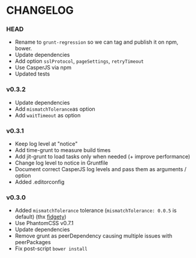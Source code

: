 # CHANGELOG

### HEAD

* Rename to `grunt-regression` so we can tag and publish it on npm, bower.
* Update dependencies
* Add option `sslProtocol`, `pageSettings`, `retryTimeout`
* Use CasperJS via npm
* Updated tests

### v0.3.2
* Update dependencies
* Add `mismatchTolerance`as option
* Add `waitTimeout` as option

### v0.3.1
* Keep log level at "notice"
* Add time-grunt to measure build times
* Add jit-grunt to load tasks only when needed (+ improve performance)
* Change log level to notice in Gruntfile
* Document correct CasperJS log levels and pass them as arguments / option
* Added .editorconfig

### v0.3.0
* Added `mismatchTolerance` tolerance (`mismatchTolerance: 0.0.5` is default) (thx [fidgety](https://github.com/chrisgladd/grunt-phantomcss/pull/17))
* Use PhantomCSS v0.7.1
* Update dependencies
* Remove grunt as peerDependency causing multiple issues with peerPackages
* Fix post-script `bower install`
